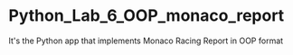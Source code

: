 # Python_Lab_6_OOP_monaco_report
It's the Python app that implements Monaco Racing Report in OOP format
